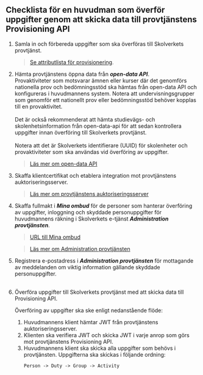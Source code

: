 ## Checklista för en huvudman som överför uppgifter genom att skicka data till provtjänstens Provisioning API

1. Samla in och förbereda uppgifter som ska överföras till Skolverkets provtjänst.
   >[Se attributlista för provisionering](https://www.skolverket.se/download/18.3c0656d5188bc287d51332f/1688496183174/Uppgifter%20vid%20maskin-till-maskin%20provisionering%20v0.3_23-07-03.pdf).
2. Hämta provtjänstens öppna data från _**open-data API**_.<br />
   Provaktiviteter som motsvarar ämnen eller kurser där det genomförs nationella prov och bedömningsstöd ska
   hämtas från open-data API och konfigureras i huvudmannens system. Notera att undervisningsgrupper som genomför
   ett nationellt prov eller bedömningsstöd behöver kopplas till en provaktivitet.<br /><br />
   Det är också rekommenderat att hämta studievägs- och skolenhetsinformation från open-data-api för att sedan
   kontrollera uppgifter innan överföring till Skolverkets provtjänst.<br /><br />
   Notera att det är Skolverkets identifierare (UUID) för skolenheter och provaktiviteter som ska användas vid
   överföring av uppgifter.
   >[Läs mer om open-data API](../open-data-api/README.md)
   
3. Skaffa klientcertifikat och etablera integration mot provtjänstens auktoriseringsserver.
   >[Läs mer om provtjänstens auktoriseringsserver](../authentication-api/README.md)

4. Skaffa fullmakt i _**Mina ombud**_ för de personer som hanterar överföring av uppgifter, inloggning och
   skyddade personuppgifter för huvudmannens räkning i Skolverkets e-tjänst _**Administration provtjänsten**_.
   >[URL till Mina ombud](https://minaombud.se/)

   >[Läs mer om Administration provtjänsten](https://www.skolverket.se/skolverkets-e-tjanst-administration-provtjansten)

5. Registrera e-postadress i _**Administration provtjänsten**_ för mottagande av meddelanden om viktig information gällande skyddade
   personuppgifter.<br /><br />

6. Överföra uppgifter till Skolverkets provtjänst med att skicka data till Provisioning API.
   
   Överföring av uppgifter ska ske enligt nedanstående flöde:
   1. Huvudmannens klient hämtar JWT från provtjänstens auktoriseringsserver.
   2. Klienten ska verifiera JWT och skicka JWT i varje anrop som görs mot provtjänstens Provisioning API.
   3. Huvudmannens klient ska skicka alla uppgifter som behövs i provtjänsten. Uppgifterna ska skickas i följande ordning:
      ````
      Person -> Duty -> Group -> Activity
      ````
